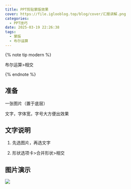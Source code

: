 ```yaml
---
title: PPT剪贴蒙版效果
cover: https://file.iglooblog.top/blog/cover/汇报讲解.png
categories:
  - PPT技巧
date: 2025-03-19 22:26:38
tags:
  - 蒙版
  - 布尔运算
---
```


{% note tip modern %}

布尔运算>相交

{% endnote %}

## 准备

一张图片（置于底层）

文字，字体宽，字号大方便出效果

## 文字说明

1. 先选图片，再选文字

2. 形状选项卡>合并形状>相交

## 图片演示

![](https://file.iglooblog.top/pmzd/PixPin_2024-12-08_18-58-53.webp)
